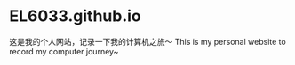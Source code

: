 # EL6033.github.io
这是我的个人网站，记录一下我的计算机之旅～
This is my personal website to record my computer journey~

